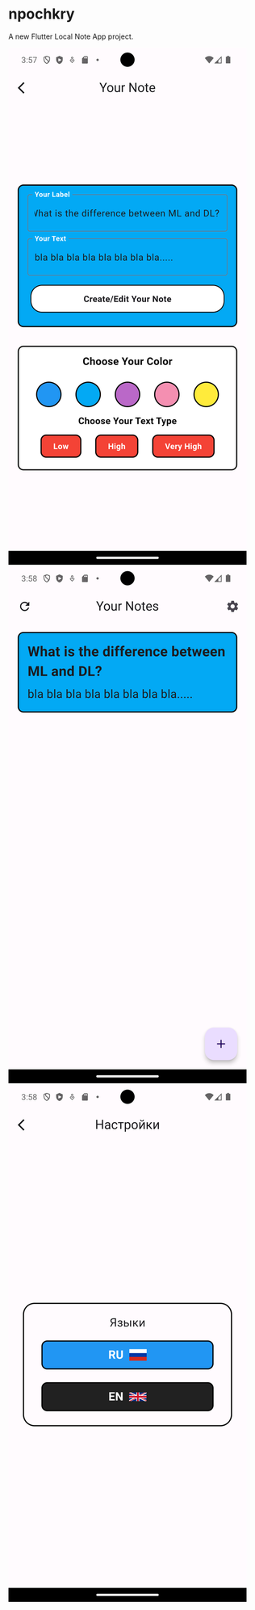 # npochkry

A new Flutter Local Note App project.

![](https://github.com/enginbatintrx/npockryst/blob/main/Screenshot_1713196678.png) ![](https://github.com/enginbatintrx/npockryst/blob/main/Screenshot_1713196684.png) ![](https://github.com/enginbatintrx/npockryst/blob/main/Screenshot_1713196692.png)


